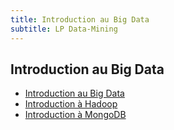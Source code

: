```yaml
---
title: Introduction au Big Data
subtitle: LP Data-Mining
---
```


## Introduction au Big Data

- [Introduction au Big Data](intro-big-data.html)
- [Introduction à Hadoop](intro-hadoop)
- [Introduction à MongoDB](intro-mongodb)


